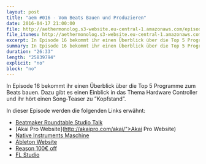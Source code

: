 ```yaml
---
layout: post
title: "aem #016 - Vom Beats Bauen und Produzieren"
date: 2016-04-17 21:00:00
file: http://aethermonolog.s3-website.eu-central-1.amazonaws.com/episodes/aethermonolog-016.mp3
file_itunes: http://aethermonolog.s3-website.eu-central-1.amazonaws.com/episserodes/aethermonolog-016.m4a
excerpt: In Episode 16 bekommt ihr einen Überblick über die Top 5 Programme zum Beats bauen. Dazu gibt es einen Einblick in das Thema Hardware Controller und ihr hört einen Song-Teaser zu ”Kopfstand”. <a href="https://www.youtube.com/watch?v=zzFhVHppvM4">VIDEO Beatmaker Roundtable Studio Talk</a> <a href="http://akaipro.com/akai/">Akai Pro Website</a> <a href="https://www.native-instruments.com/de/products/maschine/">NI Maschine Website</a> <a href="https://www.ableton.com/de/">Ableton Website</a> <a href="https://www.propellerheads.se/">Propellerheads Website</a> <a href="https://www.image-line.com/flstudio/">FL Studio Website</a>
summary: In Episode 16 bekommt ihr einen Überblick über die Top 5 Programme zum Beats bauen. Dazu gibt es einen Einblick in das Thema Hardware Controller und ihr hört einen Song-Teaser zu ”Kopfstand”. <a href="https://www.youtube.com/watch?v=zzFhVHppvM4">Beatmaker Roundtable Studio Talk</a> <a href="http://akaipro.com/akai/">Akai Pro Website</a> <a href="https://www.native-instruments.com/de/products/maschine/">NI Maschine Website</a> <a href="https://www.ableton.com/de/">Ableton Website</a> <a href="https://www.propellerheads.se/">Propellerheads Website</a> <a href="https://www.image-line.com/flstudio/">FL Studio Website</a> <br /> Für Kommentare und mehr Infos besuche <a href="http://aethermonolog.de">aethermonolog.de</a>
duration: "26:33"
length: "25839794"
explicit: "no"
block: "no"
---
```


In Episode 16 bekommt ihr einen Überblick über die Top 5 Programme zum Beats bauen. Dazu gibt es einen Einblick in das Thema Hardware Controller und ihr hört einen Song-Teaser zu ”Kopfstand”.

In dieser Episode werden die folgenden Links erwähnt:

* [Beatmaker Roundtable Studio Talk](https://www.youtube.com/watch?v=zzFhVHppvM4)
* [Akai Pro Website](http://akaipro.com/akai/">Akai Pro Website)
* [Native Instruments Maschine](https://www.native-instruments.com/de/products/maschine/)
* [Ableton Website](https://www.ableton.com/de/)
* [Reason 100€ off](https://www.propellerheads.se/)
* [FL Studio](https://www.image-line.com/flstudio/)
